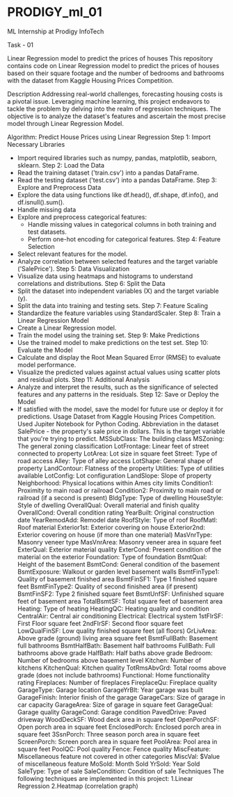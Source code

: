 # PRODIGY_ml_01
ML Internship at Prodigy InfoTech

Task - 01

Linear Regression model to predict the prices of houses
This repository contains code on Linear Regression model to predict the prices of houses based on their square footage and the number of bedrooms and bathrooms with the dataset from Kaggle Housing Prices Competition.

Description
Addressing real-world challenges, forecasting housing costs is a pivotal issue. Leveraging machine learning, this project endeavors to tackle the problem by delving into the realm of regression techniques. The objective is to analyze the dataset's features and ascertain the most precise model through Linear Regression Model.

Algorithm: Predict House Prices using Linear Regression
Step 1: Import Necessary Libraries
- Import required libraries such as numpy, pandas, matplotlib, seaborn, sklearn.
Step 2: Load the Data
- Read the training dataset ('train.csv') into a pandas DataFrame.
- Read the testing dataset ('test.csv') into a pandas DataFrame.
Step 3: Explore and Preprocess Data
- Explore the data using functions like df.head(), df.shape, df.info(), and df.isnull().sum().
- Handle missing data
- Explore and preprocess categorical features:
    - Handle missing values in categorical columns in both training and test datasets.
    - Perform one-hot encoding for categorical features.
Step 4: Feature Selection
- Select relevant features for the model.
- Analyze correlation between selected features and the target variable ('SalePrice').
Step 5: Data Visualization
- Visualize data using heatmaps and histograms to understand correlations and distributions.
Step 6: Split the Data
- Split the dataset into independent variables (X) and the target variable (y).
- Split the data into training and testing sets.
Step 7: Feature Scaling
- Standardize the feature variables using StandardScaler.
Step 8: Train a Linear Regression Model
- Create a Linear Regression model.
- Train the model using the training set.
Step 9: Make Predictions
- Use the trained model to make predictions on the test set.
Step 10: Evaluate the Model
- Calculate and display the Root Mean Squared Error (RMSE) to evaluate model performance.
- Visualize the predicted values against actual values using scatter plots and residual plots.
Step 11: Additional Analysis
- Analyze and interpret the results, such as the significance of selected features and any patterns in the residuals.
Step 12: Save or Deploy the Model
- If satisfied with the model, save the model for future use or deploy it for predictions.
Usage
Dataset from Kaggle Housing Prices Competition.
Used Jupiter Notebook for Python Coding.
Abbreviation in the dataset
SalePrice - the property's sale price in dollars. This is the target variable that you're trying to predict.
MSSubClass: The building class
MSZoning: The general zoning classification
LotFrontage: Linear feet of street connected to property
LotArea: Lot size in square feet
Street: Type of road access
Alley: Type of alley access
LotShape: General shape of property
LandContour: Flatness of the property
Utilities: Type of utilities available
LotConfig: Lot configuration
LandSlope: Slope of property
Neighborhood: Physical locations within Ames city limits
Condition1: Proximity to main road or railroad
Condition2: Proximity to main road or railroad (if a second is present)
BldgType: Type of dwelling
HouseStyle: Style of dwelling
OverallQual: Overall material and finish quality
OverallCond: Overall condition rating
YearBuilt: Original construction date
YearRemodAdd: Remodel date
RoofStyle: Type of roof
RoofMatl: Roof material
Exterior1st: Exterior covering on house
Exterior2nd: Exterior covering on house (if more than one material)
MasVnrType: Masonry veneer type
MasVnrArea: Masonry veneer area in square feet
ExterQual: Exterior material quality
ExterCond: Present condition of the material on the exterior
Foundation: Type of foundation
BsmtQual: Height of the basement
BsmtCond: General condition of the basement
BsmtExposure: Walkout or garden level basement walls
BsmtFinType1: Quality of basement finished area
BsmtFinSF1: Type 1 finished square feet
BsmtFinType2: Quality of second finished area (if present)
BsmtFinSF2: Type 2 finished square feet
BsmtUnfSF: Unfinished square feet of basement area
TotalBsmtSF: Total square feet of basement area
Heating: Type of heating
HeatingQC: Heating quality and condition
CentralAir: Central air conditioning
Electrical: Electrical system
1stFlrSF: First Floor square feet
2ndFlrSF: Second floor square feet
LowQualFinSF: Low quality finished square feet (all floors)
GrLivArea: Above grade (ground) living area square feet
BsmtFullBath: Basement full bathrooms
BsmtHalfBath: Basement half bathrooms
FullBath: Full bathrooms above grade
HalfBath: Half baths above grade
Bedroom: Number of bedrooms above basement level
Kitchen: Number of kitchens
KitchenQual: Kitchen quality
TotRmsAbvGrd: Total rooms above grade (does not include bathrooms)
Functional: Home functionality rating
Fireplaces: Number of fireplaces
FireplaceQu: Fireplace quality
GarageType: Garage location
GarageYrBlt: Year garage was built
GarageFinish: Interior finish of the garage
GarageCars: Size of garage in car capacity
GarageArea: Size of garage in square feet
GarageQual: Garage quality
GarageCond: Garage condition
PavedDrive: Paved driveway
WoodDeckSF: Wood deck area in square feet
OpenPorchSF: Open porch area in square feet
EnclosedPorch: Enclosed porch area in square feet
3SsnPorch: Three season porch area in square feet
ScreenPorch: Screen porch area in square feet
PoolArea: Pool area in square feet
PoolQC: Pool quality
Fence: Fence quality
MiscFeature: Miscellaneous feature not covered in other categories
MiscVal: $Value of miscellaneous feature
MoSold: Month Sold
YrSold: Year Sold
SaleType: Type of sale
SaleCondition: Condition of sale
Techniques
The following techniques are implemented in this project:
1.Linear Regression
2.Heatmap (correlation graph)

